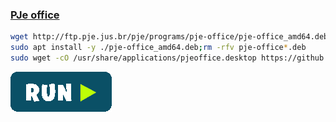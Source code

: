 ### [PJe office](http://www.pje.jus.br/wiki/index.php/PJeOffice)
```bash
wget http://ftp.pje.jus.br/pje/programs/pje-office/pje-office_amd64.deb --no-check-certificate
sudo apt install -y ./pje-office_amd64.deb;rm -rfv pje-office*.deb
sudo wget -cO /usr/share/applications/pjeoffice.desktop https://github.com/rauldipeas/Unity-XP/raw/master/resources/pjeoffice.desktop
```
[![bashrun-url](../resources/bashrun.png)](br:pjeoffice)